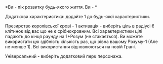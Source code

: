 *Ви - пік розвитку будь-якого життя. Ви - *

Додаткова характеристика: додайте 1 до будь-якої характеристики.

Презирство королівської крові - 1 активація - виберіть ціль в радіусі 6 клітинок від вас що не є срібнокровним. Всі характеристики цілі падають до кінця раунду на 1+Розум (не стакається). Ви можете використати цю здібність кількість раз, що рівна вашому Розуму-1 (Але не менше 1). Всі використання відновлюються на новій Грані.

Універсальний - виберіть додатковий перк персонажа.
